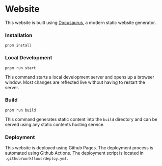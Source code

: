 # Website

This website is built using [Docusaurus](https://docusaurus.io/), a modern static website generator.

### Installation

```
pnpm install
```

### Local Development

```
pnpm run start
```

This command starts a local development server and opens up a browser window. Most changes are reflected live without having to restart the server.

### Build

```
pnpm run build
```

This command generates static content into the `build` directory and can be served using any static contents hosting service.

### Deployment

This website is deployed using Github Pages. The deployment process is automated using Github Actions. The deployment script is located in `.github/workflows/deploy.yml`.
